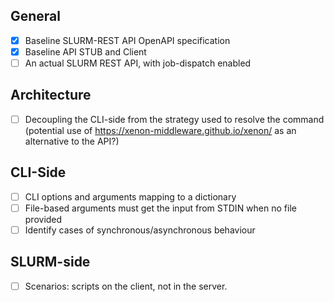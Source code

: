 
## General

- [X] Baseline SLURM-REST API OpenAPI specification 
- [X] Baseline API STUB and Client
- [ ] An actual SLURM REST API, with job-dispatch enabled

## Architecture

- [ ] Decoupling the CLI-side from the strategy used to resolve the command (potential use of https://xenon-middleware.github.io/xenon/ as an alternative to the API?)

## CLI-Side

- [ ] CLI options and arguments mapping to a dictionary
- [ ] File-based arguments must get the input from STDIN when no file provided
- [ ] Identify cases of synchronous/asynchronous behaviour

## SLURM-side

- [ ] Scenarios: scripts on the client, not in the server.